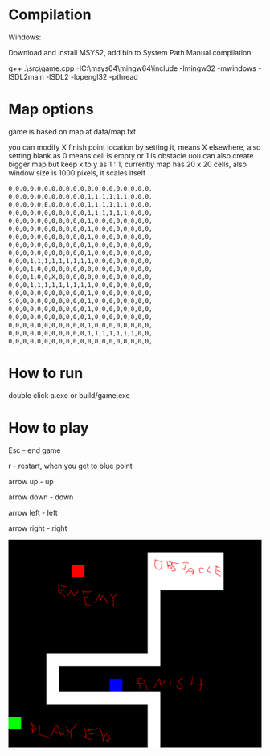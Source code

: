 # Compilation

Windows:

Download and install MSYS2, add bin to System Path
Manual compilation:

g++ .\src\game.cpp -IC:\msys64\mingw64\include -lmingw32 -mwindows -lSDL2main -lSDL2 -lopengl32 -pthread

# Map options
game is based on map at data/map.txt

you can modify X finish point location by setting it, means X elsewhere, also setting blank as 0 means cell is empty or 1 is obstacle
uou can also create bigger map but keep x to y as 1 : 1, currently map has 20 x 20 cells, also window size is 1000 pixels, it scales itself

```
0,0,0,0,0,0,0,0,0,0,0,0,0,0,0,0,0,0,0,0,
0,0,0,0,0,0,0,0,0,0,0,1,1,1,1,1,1,0,0,0,
0,0,0,0,0,E,0,0,0,0,0,1,1,1,1,1,1,0,0,0,
0,0,0,0,0,0,0,0,0,0,0,1,1,1,1,1,1,0,0,0,
0,0,0,0,0,0,0,0,0,0,0,1,0,0,0,0,0,0,0,0,
0,0,0,0,0,0,0,0,0,0,0,1,0,0,0,0,0,0,0,0,
0,0,0,0,0,0,0,0,0,0,0,1,0,0,0,0,0,0,0,0,
0,0,0,0,0,0,0,0,0,0,0,1,0,0,0,0,0,0,0,0,
0,0,0,0,0,0,0,0,0,0,0,1,0,0,0,0,0,0,0,0,
0,0,0,1,1,1,1,1,1,1,1,1,0,0,0,0,0,0,0,0,
0,0,0,1,0,0,0,0,0,0,0,0,0,0,0,0,0,0,0,0,
0,0,0,1,0,0,X,0,0,0,0,0,0,0,0,0,0,0,0,0,
0,0,0,1,1,1,1,1,1,1,1,1,0,0,0,0,0,0,0,0,
0,0,0,0,0,0,0,0,0,0,0,1,0,0,0,0,0,0,0,0,
S,0,0,0,0,0,0,0,0,0,0,1,0,0,0,0,0,0,0,0,
0,0,0,0,0,0,0,0,0,0,0,1,0,0,0,0,0,0,0,0,
0,0,0,0,0,0,0,0,0,0,0,1,0,0,0,0,0,0,0,0,
0,0,0,0,0,0,0,0,0,0,0,1,0,0,0,0,0,0,0,0,
0,0,0,0,0,0,0,0,0,0,0,1,1,1,1,1,1,1,0,0,
0,0,0,0,0,0,0,0,0,0,0,0,0,0,0,0,0,0,0,0,
```

# How to run
double click a.exe
or build/game.exe

# How to play
Esc - end game

r - restart, when you get to blue point

arrow up - up

arrow down - down

arrow left - left

arrow right - right


![Screenshot](picture.PNG)
